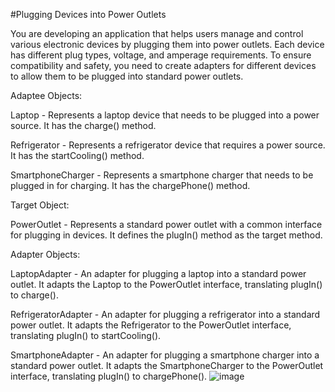 #Plugging Devices into Power Outlets

You are developing an application that helps users manage and control various electronic devices by plugging them into power outlets. Each device has different plug types, voltage, and amperage requirements. To ensure compatibility and safety, you need to create adapters for different devices to allow them to be plugged into standard power outlets.

Adaptee Objects:

Laptop - Represents a laptop device that needs to be plugged into a power source. It has the charge() method.

Refrigerator - Represents a refrigerator device that requires a power source. It has the startCooling() method.

SmartphoneCharger - Represents a smartphone charger that needs to be plugged in for charging. It has the chargePhone() method.

Target Object:

PowerOutlet - Represents a standard power outlet with a common interface for plugging in devices. It defines the plugIn() method as the target method.

Adapter Objects:

LaptopAdapter - An adapter for plugging a laptop into a standard power outlet. It adapts the Laptop to the PowerOutlet interface, translating plugIn() to charge().

RefrigeratorAdapter - An adapter for plugging a refrigerator into a standard power outlet. It adapts the Refrigerator to the PowerOutlet interface, translating plugIn() to startCooling().

SmartphoneAdapter - An adapter for plugging a smartphone charger into a standard power outlet. It adapts the SmartphoneCharger to the PowerOutlet interface, translating plugIn() to chargePhone().
![image](https://github.com/AidanBattad/AdapterPattern/assets/142377920/3bba0524-86ca-4b26-a6b6-4f163a75253e)
